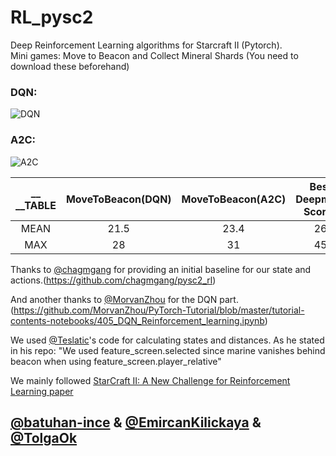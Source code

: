 # RL_pysc2
Deep Reinforcement Learning algorithms for Starcraft II (Pytorch).\
Mini games: Move to Beacon and Collect Mineral Shards (You need to download these beforehand)

### DQN:



![DQN](Gifs/DQN1-MTB.gif)






### A2C:



![A2C](Gifs/A2C-MTB.gif)








|     __ __TABLE        |  MoveToBeacon(DQN) |  MoveToBeacon(A2C) | Best Deepmind Scores|   
| :---:         |     :---:      |          :---: |           :---: |
|  MEAN   | 21.5     | 23.4    | 26
|  MAX     | 28       | 31      | 45





Thanks to [@chagmgang](https://github.com/chagmgang) for providing an initial baseline for our state and actions.(https://github.com/chagmgang/pysc2_rl)

And another thanks to [@MorvanZhou](https://github.com/MorvanZhou) for the DQN part. (https://github.com/MorvanZhou/PyTorch-Tutorial/blob/master/tutorial-contents-notebooks/405_DQN_Reinforcement_learning.ipynb)

We used [@Teslatic](https://github.com/Teslatic)'s code for calculating states and distances. As he stated in his repo: "We used  feature_screen.selected since marine vanishes behind beacon when using feature_screen.player_relative"

We mainly followed [StarCraft II: A New Challenge for Reinforcement Learning paper](https://deepmind.com/documents/110/sc2le.pdf)

## [@batuhan-ince](https://github.com/batuhan-ince) & [@EmircanKilickaya](https://github.com/EmircanKilickaya) & [@TolgaOk](https://github.com/TolgaOk)

 
